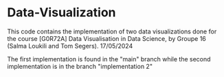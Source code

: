 # Data-Visualization

This code contains the implementation of two data visualizations done for the course [G0R72A] Data Visualisation in Data Science, by Groupe 16 (Salma Loukili and Tom Segers).
17/05/2024

The first implementation is found in the "main" branch while the second implementation is in the branch "implementation 2"
